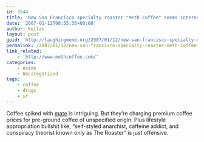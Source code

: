 ```yaml
---
id: 3544
title: 'New San Francisco specialty roaster "Meth coffee" seems interesting at first glance'
date: '2007-01-12T00:55:36+00:00'
author: Kellan
layout: post
guid: 'http://laughingmeme.org/2007/01/12/new-san-francisco-specialty-roaster-meth-coffee-seems-interesting-at-first-glance/'
permalink: /2007/01/12/new-san-francisco-specialty-roaster-meth-coffee-seems-interesting-at-first-glance/
link_related:
    - 'http://www.methcoffee.com/'
categories:
    - Aside
    - Uncategorized
tags:
    - coffee
    - drugs
    - sf
---
```


Coffee spiked with [mate](http://en.wikipedia.org/wiki/Yerba\_mate) is intriguing. But they’re charging premium coffee prices for pre-ground coffee of unspecified origin. Plus lifestyle appropriation bullshit like, “self-styled anarchist, caffeine addict, and conspiracy theorist known only as The Roaster” is just offensive.